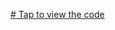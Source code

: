 [# Tap to view the code](https://www.kaggle.com/code/nityadataanalyst/zomato-bangalore-data-analysis-project)
